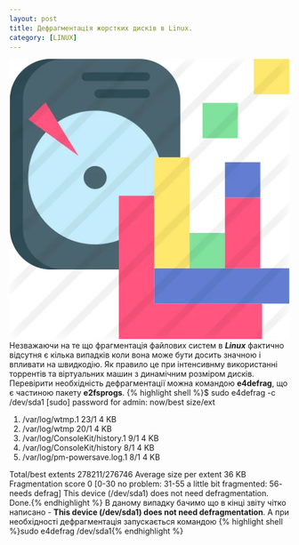 ```yaml
---
layout: post
title: Дефрагментація жорстких дисків в Linux.
category: [LINUX]
---
```

![defragmentation logo](/assets/media/defragmentation.webp?style=head)  
Незважаючи на те що фрагментація файлових систем в ***Linux*** фактично відсутня є кілька випадків коли вона може бути досить значною і впливати на швидкодію. Як правило це при інтенсивнму використанні торрентів та віртуальних машин з динамічним розміром дисків. <!--more-->Перевірити необхідність дефрагментації можна командою **e4defrag**, що є частиною пакету **e2fsprogs**.
    {% highlight shell %}$ sudo e4defrag -c /dev/sda1
[sudo] password for admin:
<Fragmented files>                             now/best       size/ext
1. /var/log/wtmp.1                              23/1              4 KB
2. /var/log/wtmp                                20/1              4 KB
3. /var/log/ConsoleKit/history.1                 9/1              4 KB
4. /var/log/ConsoleKit/history                   8/1              4 KB
5. /var/log/pm-powersave.log.1                   8/1              4 KB

 Total/best extents				278211/276746
 Average size per extent			36 KB
 Fragmentation score				0
 [0-30 no problem: 31-55 a little bit fragmented: 56- needs defrag]
 This device (/dev/sda1) does not need defragmentation.
 Done.{% endhighlight %}
В даному випадку бачимо що в кінці звіту чітко написано - **This device (/dev/sda1) does not need defragmentation**. А при необхідності дефрагментація запускається командою
    {% highlight shell %}sudo e4defrag /dev/sda1{% endhighlight %}
